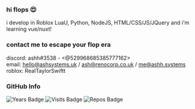 ### hi flops 😍
i develop in Roblox LuaU, Python, NodeJS, HTML/CSS/JS/JQuery and i'm learning vue/nuxt!
### contact me to escape your flop era
discord: ashh#3538 - <@529968685385777162><br>
email: hello@ashsystems.uk / ash@renocorp.co.uk / me@ashh.systems<br>
roblox: ReaITayIorSwiftt


### GitHub Info
![Years Badge](https://badges.pufler.dev/years/thatstrangecoder?style=for-the-badge&logo=github)
![Visits Badge](https://badges.pufler.dev/visits/thatstrangecoder/thatstrangecoder?style=for-the-badge&logo=github)
![Repos Badge](https://badges.pufler.dev/repos/thatstrangecoder?style=for-the-badge&logo=github)
